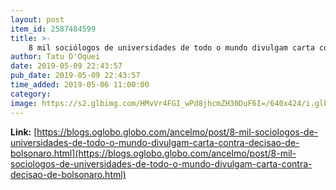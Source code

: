 ```yaml
---
layout: post
item_id: 2587484599
title: >-
    8 mil sociólogos de universidades de todo o mundo divulgam carta contra decisão de Bolsonaro : Ancelmo
author: Tatu D'Oquei
date: 2019-05-09 22:43:57
pub_date: 2019-05-09 22:43:57
time_added: 2019-05-06 11:00:00
category: 
image: https://s2.glbimg.com/HMvVr4FGI_wPd8jhcmZH30DuF6I=/640x424/i.glbimg.com/og/ig/infoglobo1/f/original/2019/04/17/82258598_brazilian_president_jair_bolsonaro_is_drenched_with_rain_during_a_downpour_as_he_attends_a.jpg
---
```


**Link:** [https://blogs.oglobo.globo.com/ancelmo/post/8-mil-sociologos-de-universidades-de-todo-o-mundo-divulgam-carta-contra-decisao-de-bolsonaro.html](https://blogs.oglobo.globo.com/ancelmo/post/8-mil-sociologos-de-universidades-de-todo-o-mundo-divulgam-carta-contra-decisao-de-bolsonaro.html)


